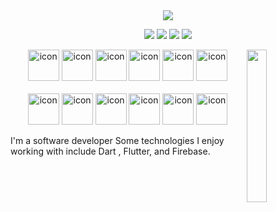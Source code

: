 
<div align="center">
    <img src="https://readme-typing-svg.herokuapp.com/?color=6FDA44&size=40&center=true&vCenter=true&width=1000&height=50&lines=Hi+👋+I+am+Mohamed;Flutter+Developer;Freelancer">
</div>
<p align="center">
    <a href="https://x.com/Mhmd2222286"><img src="https://img.shields.io/badge/-%23000000?style=flat&logo=x&logoColor=white"/></a>
    <a href="https://www.linkedin.com/in/mohamed-abd-elkareem-607507224?utm_source=share&utm_campaign=share_via&utm_content=profile&utm_medium=android_app"><img src="https://img.shields.io/badge/linkedin-%230177B5?style=flat&logo=linkedin&logoColor=white"/></a>
    <a href="https://www.instagram.com/mohamed_3bdelkareem_1?igsh=OGQ5ZDc2ODk2ZA=="><img src="https://img.shields.io/badge/instagram-%23E4415F?style=flat&logo=instagram&logoColor=white"/></a>
    <a href="https://www.facebook.com/profile.php?id=100004231693471&mibextid=ZbWKwL"><img src="https://img.shields.io/badge/facebook-%230177B5?style=flat&logo=facebook&logoColor=white"/></a>
  </p>
  
  <img src="GitHub.png" align="right" width="25%"/>

 <div align="center">
  <img src="https://techstack-generator.vercel.app/java-icon.svg" alt="icon" width="50" height="50" />
  <img src="https://techstack-generator.vercel.app/python-icon.svg" alt="icon" width="50" height="50" />
  <img src="https://techstack-generator.vercel.app/ts-icon.svg" alt="icon" width="50" height="50" />
  <img src="https://techstack-generator.vercel.app/js-icon.svg" alt="icon"width="50" height="50" />
  <img src="https://techstack-generator.vercel.app/react-icon.svg" alt="icon" width="50" height="50" />
 <img src="https://techstack-generator.vercel.app/mysql-icon.svg" alt="icon" width="50" height="50" />
</div>

<br>

<div align="center">
  <img src="https://techstack-generator.vercel.app/docker-icon.svg" alt="icon" width="50" height="50" />
  <img src="https://techstack-generator.vercel.app/aws-icon.svg" alt="icon" width="50" height="50" />
  <img src="https://techstack-generator.vercel.app/github-icon.svg" alt="icon" width="50" height="50" />
  <img src="https://techstack-generator.vercel.app/prettier-icon.svg" alt="icon" width="50" height="50" />
  <img src="https://techstack-generator.vercel.app/restapi-icon.svg" alt="icon" width="50" height="50" />
  <img src="https://techstack-generator.vercel.app/graphql-icon.svg" alt="icon" width="50" height="50" />
</div>

I'm a software developer Some technologies I enjoy working with include Dart , Flutter, and Firebase. 
